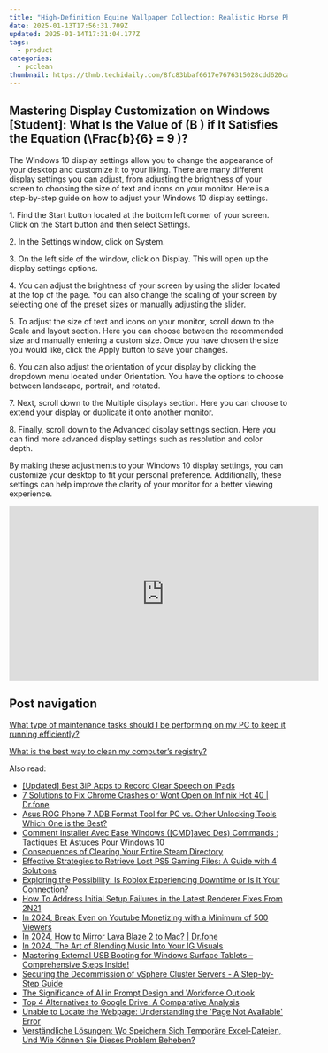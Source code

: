 ```yaml
---
title: "High-Definition Equine Wallpaper Collection: Realistic Horse Photography & Backgrounds by YL Computing"
date: 2025-01-13T17:56:31.709Z
updated: 2025-01-14T17:31:04.177Z
tags:
  - product
categories:
  - pcclean
thumbnail: https://thmb.techidaily.com/8fc83bbaf6617e7676315028cdd620caacb6dd10b77526f090d451f34c7ae817.jpg
---
```


## Mastering Display Customization on Windows [Student]: What Is the Value of \(B \) if It Satisfies the Equation \(\Frac{b}{6} = 9 \)?

The Windows 10 display settings allow you to change the appearance of your desktop and customize it to your liking. There are many different display settings you can adjust, from adjusting the brightness of your screen to choosing the size of text and icons on your monitor. Here is a step-by-step guide on how to adjust your Windows 10 display settings. 

1\. Find the Start button located at the bottom left corner of your screen. Click on the Start button and then select Settings.

2\. In the Settings window, click on System.

3\. On the left side of the window, click on Display. This will open up the display settings options. 

4\. You can adjust the brightness of your screen by using the slider located at the top of the page. You can also change the scaling of your screen by selecting one of the preset sizes or manually adjusting the slider.

5\. To adjust the size of text and icons on your monitor, scroll down to the Scale and layout section. Here you can choose between the recommended size and manually entering a custom size. Once you have chosen the size you would like, click the Apply button to save your changes.

6\. You can also adjust the orientation of your display by clicking the dropdown menu located under Orientation. You have the options to choose between landscape, portrait, and rotated.

7\. Next, scroll down to the Multiple displays section. Here you can choose to extend your display or duplicate it onto another monitor.

8\. Finally, scroll down to the Advanced display settings section. Here you can find more advanced display settings such as resolution and color depth. 

By making these adjustments to your Windows 10 display settings, you can customize your desktop to fit your personal preference. Additionally, these settings can help improve the clarity of your monitor for a better viewing experience.

<!-- affiliate ads begin -->
<iframe width="560" height="315" src="https://www.youtube.com/embed/c-BHGGIC0zE?si=FzUQKZa-bx8OlKuB" title="YouTube video player" frameborder="0" allow="accelerometer; autoplay; clipboard-write; encrypted-media; gyroscope; picture-in-picture; web-share" referrerpolicy="strict-origin-when-cross-origin" allowfullscreen></iframe>
<!-- affiliate ads end -->

## Post navigation

[What type of maintenance tasks should I be performing on my PC to keep it running efficiently?](https://tools.techidaily.com/pcclean/products/)

[What is the best way to clean my computer’s registry?](https://tools.techidaily.com/pcclean/products/)

<ins class="adsbygoogle"
     style="display:block"
     data-ad-format="autorelaxed"
     data-ad-client="ca-pub-7571918770474297"
     data-ad-slot="1223367746"></ins>

<ins class="adsbygoogle"
     style="display:block"
     data-ad-client="ca-pub-7571918770474297"
     data-ad-slot="8358498916"
     data-ad-format="auto"
     data-full-width-responsive="true"></ins>

<span class="atpl-alsoreadstyle">Also read:</span>
<div><ul>
<li><a href="https://visual-screen-recording.techidaily.com/updated-best-3ip-apps-to-record-clear-speech-on-ipads/"><u>[Updated] Best 3iP Apps to Record Clear Speech on iPads</u></a></li>
<li><a href="https://howto.techidaily.com/7-solutions-to-fix-chrome-crashes-or-wont-open-on-infinix-hot-40-drfone-by-drfone-fix-android-problems-fix-android-problems/"><u>7 Solutions to Fix Chrome Crashes or Wont Open on Infinix Hot 40 | Dr.fone</u></a></li>
<li><a href="https://android-frp.techidaily.com/asus-rog-phone-7-adb-format-tool-for-pc-vs-other-unlocking-tools-which-one-is-the-best-by-drfone-android/"><u>Asus ROG Phone 7 ADB Format Tool for PC vs. Other Unlocking Tools Which One is the Best?</u></a></li>
<li><a href="https://win-hot.techidaily.com/comment-installer-avec-ease-windows-cmdavec-des-commands-tactiques-et-astuces-pour-windows-10/"><u>Comment Installer Avec Ease Windows ([CMD]avec Des) Commands : Tactiques Et Astuces Pour Windows 10</u></a></li>
<li><a href="https://win-hot.techidaily.com/consequences-of-clearing-your-entire-steam-directory/"><u>Consequences of Clearing Your Entire Steam Directory</u></a></li>
<li><a href="https://win-hot.techidaily.com/effective-strategies-to-retrieve-lost-ps5-gaming-files-a-guide-with-4-solutions/"><u>Effective Strategies to Retrieve Lost PS5 Gaming Files: A Guide with 4 Solutions</u></a></li>
<li><a href="https://tech-renaissance.techidaily.com/exploring-the-possibility-is-roblox-experiencing-downtime-or-is-it-your-connection/"><u>Exploring the Possibility: Is Roblox Experiencing Downtime or Is It Your Connection?</u></a></li>
<li><a href="https://win-howtos.techidaily.com/how-to-address-initial-setup-failures-in-the-latest-renderer-fixes-from-2n21/"><u>How To Address Initial Setup Failures in the Latest Renderer Fixes From 2N21</u></a></li>
<li><a href="https://youtube-sure.techidaily.com/24-break-even-on-youtube-monetizing-with-a-minimum-of-500-viewers/"><u>In 2024, Break Even on Youtube Monetizing with a Minimum of 500 Viewers</u></a></li>
<li><a href="https://screen-mirror.techidaily.com/in-2024-how-to-mirror-lava-blaze-2-to-mac-drfone-by-drfone-android/"><u>In 2024, How to Mirror Lava Blaze 2 to Mac? | Dr.fone</u></a></li>
<li><a href="https://instagram-video-recordings.techidaily.com/in-2024-the-art-of-blending-music-into-your-ig-visuals/"><u>In 2024, The Art of Blending Music Into Your IG Visuals</u></a></li>
<li><a href="https://win-hot.techidaily.com/mastering-external-usb-booting-for-windows-surface-tablets-comprehensive-steps-inside/"><u>Mastering External USB Booting for Windows Surface Tablets – Comprehensive Steps Inside!</u></a></li>
<li><a href="https://win-hot.techidaily.com/securing-the-decommission-of-vsphere-cluster-servers-a-step-by-step-guide/"><u>Securing the Decommission of vSphere Cluster Servers - A Step-by-Step Guide</u></a></li>
<li><a href="https://tech-savvy.techidaily.com/the-significance-of-ai-in-prompt-design-and-workforce-outlook/"><u>The Significance of AI in Prompt Design and Workforce Outlook</u></a></li>
<li><a href="https://win-hot.techidaily.com/top-4-alternatives-to-google-drive-a-comparative-analysis/"><u>Top 4 Alternatives to Google Drive: A Comparative Analysis</u></a></li>
<li><a href="https://win-hot.techidaily.com/unable-to-locate-the-webpage-understanding-the-page-not-available-error/"><u>Unable to Locate the Webpage: Understanding the 'Page Not Available' Error</u></a></li>
<li><a href="https://win-hot.techidaily.com/verstandliche-losungen-wo-speichern-sich-temporare-excel-dateien-und-wie-konnen-sie-dieses-problem-beheben/"><u>Verständliche Lösungen: Wo Speichern Sich Temporäre Excel-Dateien, Und Wie Können Sie Dieses Problem Beheben?</u></a></li>
</ul></div>

